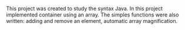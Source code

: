 This project was created to study the syntax Java. In this project implemented container using an array. The simples functions were also written: adding and remove an element, automatic array magnification.
